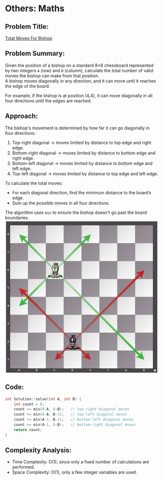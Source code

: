 # Others: Maths

## Problem Title:
<a href="https://www.interviewbit.com/problems/total-moves-for-bishop/">Total Moves For Bishop </a>

## Problem Summary:
Given the position of a bishop on a standard 8×8 chessboard represented by two integers `A` (row) and `B` (column), calculate the total number of valid moves the bishop can make from that position.  
A bishop moves diagonally in any direction, and it can move until it reaches the edge of the board.

For example, if the bishop is at position (4,4), it can move diagonally in all four directions until the edges are reached.

## Approach:
The bishop's movement is determined by how far it can go diagonally in four directions:

1. Top-right diagonal → moves limited by distance to top edge and right edge.
2. Bottom-right diagonal → moves limited by distance to bottom edge and right edge.
3. Bottom-left diagonal → moves limited by distance to bottom edge and left edge.
4. Top-left diagonal → moves limited by distance to top edge and left edge.

To calculate the total moves:

- For each diagonal direction, find the minimum distance to the board’s edge.
- Sum up the possible moves in all four directions.

The algorithm uses `min` to ensure the bishop doesn't go past the board boundaries.  
![bishop types](image.png)

## Code:

```cpp
int Solution::solve(int A, int B) {
    int count = 0;
    count += min(8-A, 8-B);   // top-right diagonal moves
    count += min(8-A, B-1);   // top-left diagonal moves
    count += min(A-1, B-1);   // bottom-left diagonal moves
    count += min(A-1, 8-B);   // bottom-right diagonal moves
    return count;
}
```

## Complexity Analysis:  

- Time Complexity: O(1), since only a fixed number of calculations are performed.  
- Space Complexity: O(1), only a few integer variables are used.